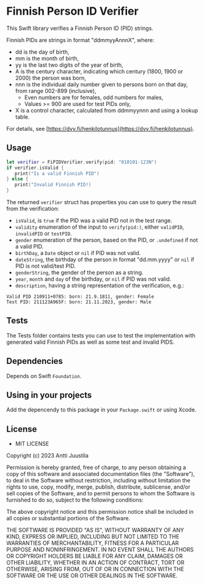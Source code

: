 # Finnish Person ID Verifier

This Swift library verifies a Finnish Person ID (PID) strings.

Finnish PIDs are strings in format "ddmmyyAnnnX", where:

* dd is the day of birth,
* mm is the month of birth,
* yy is the last two digits of the year of birth,
* A is the century character, indicating which century (1800, 1900 or 2000) the person was born,
* nnn is the individual daily number given to persons born on that day, from range 002-899 (inclusive),
  * Even numbers are for females, odd numbers for males,
  * Values >= 900 are used for test PIDs only,
* X is a control character, calculated from ddmmyynnn and using a lookup table.

For details, see [https://dvv.fi/henkilotunnus](https://dvv.fi/henkilotunnus).


## Usage

```Swift
let verifier = FiPIDVerifier.verify(pid: "010101-123N")
if verifier.isValid {
   print("Is a valid Finnish PID")
} else {
   print("Invalid Finnish PID!)
}
```
The returned `verifier` struct has properties you can use to query the result from the verification:

* `isValid`, is `true` if the PID was a valid PID not in the test range.
* `validity` enumeration of the input to `verify(pid:)`, either `validPID`, `invalidPID` or `testPID`.
* `gender` enumeration of the person, based on the PID, or `.undefined` if not a valid PID.
* `birthDay`, a `Date` object or `nil` if PID was not valid.
* `dateString`, the birthday of the person in format "dd.mm.yyyy" or `nil` if PID is not valid/test PID.
* `genderString`, the gender of the person as a string.
* `year`, `month` and `day` of the birthday, or `nil` if PID was not valid.
* `description`, having a string representation of the verification, e.g.:

```
Valid PID 210911+0785: born: 21.9.1811, gender: Female
Test PID: 211123A965F: born: 21.11.2023, gender: Male
```

## Tests

The Tests folder contains tests you can use to test the implementation with generated valid Finnish PIDs as well as some test and invalid PIDS.


## Dependencies

Depends on Swift `Foundation`.


## Using in your projects

Add the depencendy to this package in your `Package.swift` or using Xcode.


## License

* MIT LICENSE

Copyright (c) 2023 Antti Juustila

Permission is hereby granted, free of charge, to any person obtaining a copy
of this software and associated documentation files (the "Software"), to deal
in the Software without restriction, including without limitation the rights
to use, copy, modify, merge, publish, distribute, sublicense, and/or sell
copies of the Software, and to permit persons to whom the Software is
furnished to do so, subject to the following conditions:

The above copyright notice and this permission notice shall be included in all
copies or substantial portions of the Software.

THE SOFTWARE IS PROVIDED "AS IS", WITHOUT WARRANTY OF ANY KIND, EXPRESS OR
IMPLIED, INCLUDING BUT NOT LIMITED TO THE WARRANTIES OF MERCHANTABILITY,
FITNESS FOR A PARTICULAR PURPOSE AND NONINFRINGEMENT. IN NO EVENT SHALL THE
AUTHORS OR COPYRIGHT HOLDERS BE LIABLE FOR ANY CLAIM, DAMAGES OR OTHER
LIABILITY, WHETHER IN AN ACTION OF CONTRACT, TORT OR OTHERWISE, ARISING FROM,
OUT OF OR IN CONNECTION WITH THE SOFTWARE OR THE USE OR OTHER DEALINGS IN THE
SOFTWARE.





